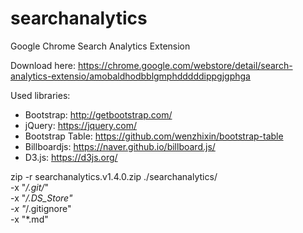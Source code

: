# searchanalytics
Google Chrome Search Analytics Extension

Download here:
https://chrome.google.com/webstore/detail/search-analytics-extensio/amobaldhodbblgmphdddddippgjgphga

Used libraries:
- Bootstrap: http://getbootstrap.com/
- jQuery: https://jquery.com/
- Bootstrap Table: https://github.com/wenzhixin/bootstrap-table
- Billboardjs: https://naver.github.io/billboard.js/
- D3.js: https://d3js.org/

zip -r searchanalytics.v1.4.0.zip ./searchanalytics/ \
  -x "*/.git/*" \
  -x "*/.DS_Store" \
  -x "*/.gitignore" \
  -x "*.md"
